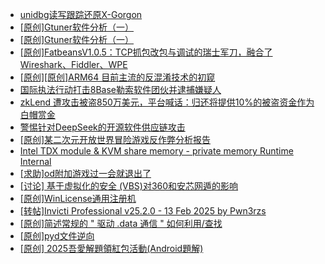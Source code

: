 + [unidbg读写跟踪还原X-Gorgon](https://bbs.kanxue.com/thread-285586.htm)
+ [[原创]Gtuner软件分析（一）](https://bbs.kanxue.com/thread-285593.htm)
+ [[原创]Gtuner软件分析（一）](https://bbs.kanxue.com/thread-285592.htm)
+ [[原创]FatbeansV1.0.5：TCP抓包改包与调试的瑞士军刀，融合了Wireshark、Fiddler、WPE](https://bbs.kanxue.com/thread-284571.htm)
+ [[原创][原创]ARM64 目前主流的反混淆技术的初窥](https://bbs.kanxue.com/thread-285567.htm)
+ [国际执法行动打击8Base勒索软件团伙并逮捕嫌疑人](https://bbs.kanxue.com/thread-285558.htm)
+ [zkLend 遭攻击被盗850万美元，平台喊话：归还将提供10%的被盗资金作为白帽赏金](https://bbs.kanxue.com/thread-285561.htm)
+ [警惕针对DeepSeek的开源软件供应链攻击](https://bbs.kanxue.com/thread-285576.htm)
+ [[原创]某二次元开放世界冒险游戏反作弊分析报告](https://bbs.kanxue.com/thread-285580.htm)
+ [Intel TDX module & KVM share memory -  private memory Runtime Internal](https://bbs.kanxue.com/thread-285406.htm)
+ [[求助]od附加游戏过一会就退出了](https://bbs.kanxue.com/thread-285594.htm)
+ [[讨论] 基于虚拟化的安全 (VBS)对360和安芯网遁的影响](https://bbs.kanxue.com/thread-285588.htm)
+ [[原创]WinLicense通用注册机](https://bbs.kanxue.com/thread-285466.htm)
+ [[转帖]Invicti Professional v25.2.0 - 13 Feb 2025 by Pwn3rzs](https://bbs.kanxue.com/thread-285595.htm)
+ [[原创]简述常规的 " 驱动 .data 通信 " 如何利用/查找](https://bbs.kanxue.com/thread-285348.htm)
+ [[原创]pyd文件逆向](https://bbs.kanxue.com/thread-285496.htm)
+ [[原创] 2025吾愛解題領紅包活動(Android題解)](https://bbs.kanxue.com/thread-285550.htm)
